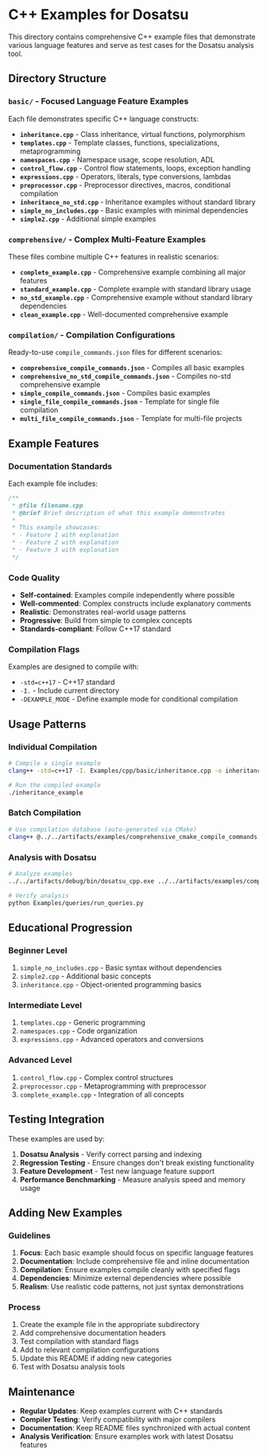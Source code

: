 # C++ Examples for Dosatsu

This directory contains comprehensive C++ example files that demonstrate various language features and serve as test cases for the Dosatsu analysis tool.

## Directory Structure

### `basic/` - Focused Language Feature Examples

Each file demonstrates specific C++ language constructs:

- **`inheritance.cpp`** - Class inheritance, virtual functions, polymorphism
- **`templates.cpp`** - Template classes, functions, specializations, metaprogramming  
- **`namespaces.cpp`** - Namespace usage, scope resolution, ADL
- **`control_flow.cpp`** - Control flow statements, loops, exception handling
- **`expressions.cpp`** - Operators, literals, type conversions, lambdas
- **`preprocessor.cpp`** - Preprocessor directives, macros, conditional compilation
- **`inheritance_no_std.cpp`** - Inheritance examples without standard library
- **`simple_no_includes.cpp`** - Basic examples with minimal dependencies
- **`simple2.cpp`** - Additional simple examples

### `comprehensive/` - Complex Multi-Feature Examples

These files combine multiple C++ features in realistic scenarios:

- **`complete_example.cpp`** - Comprehensive example combining all major features
- **`standard_example.cpp`** - Complete example with standard library usage
- **`no_std_example.cpp`** - Comprehensive example without standard library dependencies
- **`clean_example.cpp`** - Well-documented comprehensive example

### `compilation/` - Compilation Configurations

Ready-to-use `compile_commands.json` files for different scenarios:

- **`comprehensive_compile_commands.json`** - Compiles all basic examples
- **`comprehensive_no_std_compile_commands.json`** - Compiles no-std comprehensive example
- **`simple_compile_commands.json`** - Compiles basic examples
- **`single_file_compile_commands.json`** - Template for single file compilation
- **`multi_file_compile_commands.json`** - Template for multi-file projects

## Example Features

### Documentation Standards

Each example file includes:

```cpp
/**
 * @file filename.cpp
 * @brief Brief description of what this example demonstrates
 * 
 * This example showcases:
 * - Feature 1 with explanation
 * - Feature 2 with explanation
 * - Feature 3 with explanation
 */
```

### Code Quality

- **Self-contained**: Examples compile independently where possible
- **Well-commented**: Complex constructs include explanatory comments
- **Realistic**: Demonstrates real-world usage patterns
- **Progressive**: Build from simple to complex concepts
- **Standards-compliant**: Follow C++17 standard

### Compilation Flags

Examples are designed to compile with:
- `-std=c++17` - C++17 standard
- `-I.` - Include current directory
- `-DEXAMPLE_MODE` - Define example mode for conditional compilation

## Usage Patterns

### Individual Compilation

```bash
# Compile a single example
clang++ -std=c++17 -I. Examples/cpp/basic/inheritance.cpp -o inheritance_example

# Run the compiled example
./inheritance_example
```

### Batch Compilation

```bash
# Use compilation database (auto-generated via CMake)
clang++ @../../artifacts/examples/comprehensive_cmake_compile_commands.json
```

### Analysis with Dosatsu

```bash
# Analyze examples
../../artifacts/debug/bin/dosatsu_cpp.exe ../../artifacts/examples/comprehensive_cmake_compile_commands.json output_db

# Verify analysis
python Examples/queries/run_queries.py
```

## Educational Progression

### Beginner Level
1. `simple_no_includes.cpp` - Basic syntax without dependencies
2. `simple2.cpp` - Additional basic concepts
3. `inheritance.cpp` - Object-oriented programming basics

### Intermediate Level
1. `templates.cpp` - Generic programming
2. `namespaces.cpp` - Code organization
3. `expressions.cpp` - Advanced operators and conversions

### Advanced Level
1. `control_flow.cpp` - Complex control structures
2. `preprocessor.cpp` - Metaprogramming with preprocessor
3. `complete_example.cpp` - Integration of all concepts

## Testing Integration

These examples are used by:

1. **Dosatsu Analysis** - Verify correct parsing and indexing
2. **Regression Testing** - Ensure changes don't break existing functionality  
3. **Feature Development** - Test new language feature support
4. **Performance Benchmarking** - Measure analysis speed and memory usage

## Adding New Examples

### Guidelines

1. **Focus**: Each basic example should focus on specific language features
2. **Documentation**: Include comprehensive file and inline documentation
3. **Compilation**: Ensure examples compile cleanly with specified flags
4. **Dependencies**: Minimize external dependencies where possible
5. **Realism**: Use realistic code patterns, not just syntax demonstrations

### Process

1. Create the example file in the appropriate subdirectory
2. Add comprehensive documentation headers
3. Test compilation with standard flags
4. Add to relevant compilation configurations
5. Update this README if adding new categories
6. Test with Dosatsu analysis tools

## Maintenance

- **Regular Updates**: Keep examples current with C++ standards
- **Compiler Testing**: Verify compatibility with major compilers
- **Documentation**: Keep README files synchronized with actual content
- **Analysis Verification**: Ensure examples work with latest Dosatsu features
